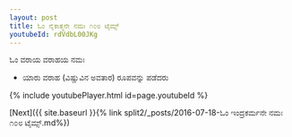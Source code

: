 ```yaml
---
layout: post
title: ಓಂ ನೈಕಾತ್ಮನೇ ನಮಃ ೧೦೮ ಟೈಮ್ಸ್
youtubeId: rdVdbL00JKg
---
```

 
 
 ಓಂ ವರಾಯ ವರಾಹಯ ನಮಃ  
 
 -  ಯಾರು ವರಾಹ (ವಿಷ್ಣುವಿನ ಅವತಾರ) ರೂಪವನ್ನು ಪಡೆದರು 
 
  
 
  
 
 
 
 
 
 


{% include youtubePlayer.html id=page.youtubeId %}
 
[Next]({{ site.baseurl }}{% link  split2/_posts/2016-07-18-ಓಂ ಇಂದ್ರಕರ್ಮನೇ ನಮಃ ೧೦೮ ಟೈಮ್ಸ್.md%})
 
